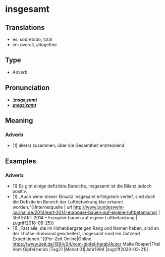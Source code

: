 # insgesamt
## Translations
- es: sobretodo, total
- en: overall, altogether
## Type
- _Adverb_
## Pronunciation
- **_[ˈɪnsɡəˌzamt](https://commons.wikimedia.org/wiki/File:De-insgesamt.ogg)_**
- **_[ɪnsɡəˈzamt](https://commons.wikimedia.org/wiki/File:De-insgesamt.ogg)_**
## Meaning
### Adverb
- [1] alle(s) zusammen; über die Gesamtheit erstreckend
## Examples
### Adverb
- [1] Es gibt einige defizitäre Bereiche, insgesamt ist die Bilanz jedoch positiv.
- [1] „Auch wenn dieser Einsatz insgesamt erfolgreich verlief, sind doch die Defizite im Bereich der Luftbetankung klar erkannt worden.“<ref>{{Internetquelle | url http://www.bundeswehr-journal.de/2014/eart-2014-europaer-bauen-auf-eigene-luftbetankung/ | titel EART 2014 – Europäer bauen auf eigene Luftbetankung | zugriff2018-08-25}}</ref>
- [1] „Fast alle, die im Höhenbergsteigen Rang und Namen haben, sind an der Lhotse-Südwand gescheitert, insgesamt rund ein Dutzend Expeditionen.“<ref>{{Per-Zeit Online|Online https://www.zeit.de/1994/04/vom-gipfel-herab|Autor Malte Roeper|Titel Vom Gipfel herab |Tag21 |Monat 01|Jahr1994 |zugriff2020-03-21}}</ref>
